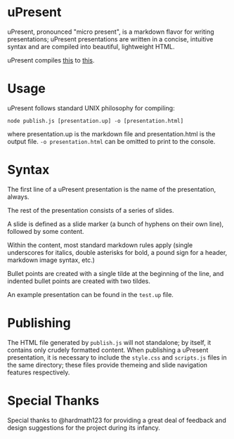 uPresent
=============

uPresent, pronounced "micro present", is a markdown flavor for writing presentations; uPresent presentations are written in a concise, intuitive syntax and are compiled into beautiful, lightweight HTML.

uPresent compiles [this](https://github.com/bobbybee/uPresent/blob/master/test.up) to [this](http://backtick.town/~alyssa/test.html#slide0).

Usage
=============

uPresent follows standard UNIX philosophy for compiling:

    node publish.js [presentation.up] -o [presentation.html]

 where presentation.up is the markdown file and presentation.html is the output file. `-o presentation.html` can be omitted to print to the console.

Syntax
============
The first line of a uPresent presentation is the name of the presentation, always.

The rest of the presentation consists of a series of slides.

A slide is defined as a slide marker (a bunch of hyphens on their own line), followed by some content.

Within the content, most standard markdown rules apply (single underscores for italics, double asterisks for bold, a pound sign for a header, markdown image syntax, etc.)

Bullet points are created with a single tilde at the beginning of the line, and indented bullet points are created with two tildes.

An example presentation can be found in the `test.up` file.

Publishing
=============

The HTML file generated by `publish.js` will not standalone; by itself, it contains only crudely formatted content. When publishing a uPresent presentation, it is necessary to include the `style.css` and `scripts.js` files in the same directory; these files provide themeing and slide navigation features respectively.

Special Thanks
==============

Special thanks to @hardmath123 for providing a great deal of feedback and design suggestions for the project during its infancy.
